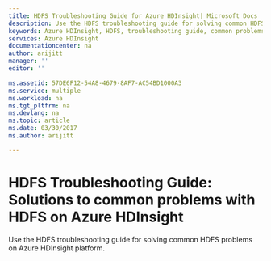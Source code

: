 ```yaml
---
title: HDFS Troubleshooting Guide for Azure HDInsight| Microsoft Docs
description: Use the HDFS troubleshooting guide for solving common HDFS problems on Azure HDInsight platform.
keywords: Azure HDInsight, HDFS, troubleshooting guide, common problems
services: Azure HDInsight
documentationcenter: na
author: arijitt
manager: ''
editor: ''

ms.assetid: 57DE6F12-54A8-4679-8AF7-AC54BD1000A3
ms.service: multiple
ms.workload: na
ms.tgt_pltfrm: na
ms.devlang: na
ms.topic: article
ms.date: 03/30/2017
ms.author: arijitt

---
```

# HDFS Troubleshooting Guide: Solutions to common problems with HDFS on Azure HDInsight
Use the HDFS troubleshooting guide for solving common HDFS problems on Azure HDInsight platform.